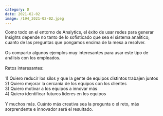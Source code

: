 ```yaml
--- 
category: D 
date: 2021-02-02 
image: /194_2021-02-02.jpeg 
--- 
```


Como todo en el entorno de Analytics, el éxito de usar redes para generar Insights depende no tanto de lo sofisticado que sea el sistema analítico, cuanto de las preguntas que pongamos encima de la mesa a resolver. <br><br>Os comparto algunos ejemplos muy interesantes para usar este tipo de análisis con los empleados. <br><br>Retos interesantes:<br><br>1) Quiero reducir los silos y que la gente de equipos distintos trabajen juntos<br>2) Quiero mejorar la cercanía de los equipos con los clientes<br>3) Quiero motivar a los equipos a innovar más<br>4) Quiero identificar futuros líderes en los equipos<br><br>Y muchos más. Cuánto más creativa sea la pregunta o el reto, más sorprendente e innovador será el resultado.
